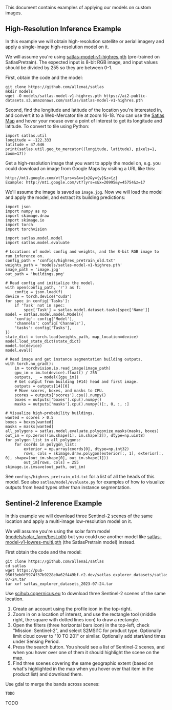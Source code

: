 This document contains examples of applying our models on custom images.

## High-Resolution Inference Example

In this example we will obtain high-resolution satellite or aerial imagery and apply a single-image high-resolution model on it.

We will assume you're using [satlas-model-v1-highres.pth](https://ai2-public-datasets.s3.amazonaws.com/satlas/satlas-model-v1-highres.pth) (pre-trained on SatlasPretrain).
The expected input is 8-bit RGB image, and input values should be divided by 255 so they are between 0-1.

First, obtain the code and the model:

    git clone https://github.com/allenai/satlas
    mkdir models
    wget -O models/satlas-model-v1-highres.pth https://ai2-public-datasets.s3.amazonaws.com/satlas/satlas-model-v1-highres.pth

Second, find the longitude and latitude of the location you're interested in, and convert it to a Web-Mercator tile at zoom 16-18. You can use the [Satlas Map](https://satlas.allen.ai/map) and hover your mouse over a point of interest to get its longitude and latitude. To convert to tile using Python:

    import satlas.util
    longitude = -122.333
    latitude = 47.646
    print(satlas.util.geo_to_mercator((longitude, latitude), pixels=1, zoom=17))

Get a high-resolution image that you want to apply the model on, e.g. you could download an image from Google Maps by visiting a URL like this:

    http://mt1.google.com/vt?lyrs=s&x={x}&y={y}&z={z}
    Example: http://mt1.google.com/vt?lyrs=s&x=20995&y=45754&z=17

We'll assume the image is saved as `image.jpg`. Now we will load the model and apply the model, and extract its building predictions:

    import json
    import numpy as np
    import skimage.draw
    import skimage.io
    import torch
    import torchvision

    import satlas.model.model
    import satlas.model.evaluate

    # Locations of model config and weights, and the 8-bit RGB image to run inference on.
    config_path = 'configs/highres_pretrain_old.txt'
    weights_path = 'models/satlas-model-v1-highres.pth'
    image_path = 'image.jpg'
    out_path = 'buildings.png'

    # Read config and initialize the model.
    with open(config_path, 'r') as f:
        config = json.load(f)
    device = torch.device("cuda")
    for spec in config['Tasks']:
        if 'Task' not in spec:
            spec['Task'] = satlas.model.dataset.tasks[spec['Name']]
    model = satlas.model.model.Model({
        'config': config['Model'],
        'channels': config['Channels'],
        'tasks': config['Tasks'],
    })
    state_dict = torch.load(weights_path, map_location=device)
    model.load_state_dict(state_dict)
    model.to(device)
    model.eval()

    # Read image and get instance segmentation building outputs.
    with torch.no_grad():
        im = torchvision.io.read_image(image_path)
        gpu_im = im.to(device).float() / 255
        outputs, _ = model([gpu_im])
        # Get output from building (#14) head and first image.
        outputs = outputs[14][0]
        # Move scores, boxes, and masks to CPU.
        scores = outputs['scores'].cpu().numpy()
        boxes = outputs['boxes'].cpu().numpy()
        masks = outputs['masks'].cpu().numpy()[:, 0, :, :]

    # Visualize high-probability buildings.
    wanted = scores > 0.5
    boxes = boxes[wanted]
    masks = masks[wanted]
    all_polygons = satlas.model.evaluate.polygonize_masks(masks, boxes)
    out_im = np.zeros((im.shape[1], im.shape[2]), dtype=np.uint8)
    for polygon_list in all_polygons:
        for coords in polygon_list:
            exterior = np.array(coords[0], dtype=np.int32)
            rows, cols = skimage.draw.polygon(exterior[:, 1], exterior[:, 0], shape=(out_im.shape[0], out_im.shape[1]))
            out_im[rows, cols] = 255
    skimage.io.imsave(out_path, out_im)

See `configs/highres_pretrain_old.txt` for a list of all the heads of this model.
See also `satlas/model/evaluate.py` for examples of how to visualize outputs from head types other than instance segmentation.


## Sentinel-2 Inference Example

In this example we will download three Sentinel-2 scenes of the same location and apply a multi-image low-resolution model on it.

We will assume you're using the solar farm model ([models/solar_farm/best.pth](https://pub-956f3eb0f5974f37b9228e0a62f449bf.r2.dev/satlas_explorer_datasets/satlas_explorer_datasets_2023-07-24.tar)) but you could use another model like [satlas-model-v1-lowres-multi.pth](https://ai2-public-datasets.s3.amazonaws.com/satlas/satlas-model-v1-lowres-multi.pth) (the SatlasPretrain model) instead.

First obtain the code and the model:

    git clone https://github.com/allenai/satlas
    cd satlas
    wget https://pub-956f3eb0f5974f37b9228e0a62f449bf.r2.dev/satlas_explorer_datasets/satlas_explorer_datasets_2023-07-24.tar
    tar xvf satlas_explorer_datasets_2023-07-24.tar

Use [scihub.copernicus.eu](https://scihub.copernicus.eu/dhus/) to download three Sentinel-2 scenes of the same location.

1. Create an account using the profile icon in the top-right.
2. Zoom in on a location of interest, and use the rectangle tool (middle right, the square with dotted lines icon) to draw a rectangle.
3. Open the filters (three horizontal bars icon) in the top-left, check "Mission: Sentinel-2", and select S2MSI1C for product type. Optionally limit cloud cover to "[0 TO 20]" or similar. Optionally add start/end times under Sensing Period.
4. Press the search button. You should see a list of Sentinel-2 scenes, and when you hover over one of them it should highlight the scene on the map.
5. Find three scenes covering the same geographic extent (based on what's highlighted in the map when you hover over that item in the product list) and download them.

Use gdal to merge the bands across scenes:

    TODO

TODO
